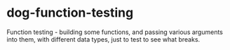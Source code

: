# dog-function-testing
Function testing - building some functions, and passing various arguments into them, with different data types, just to test to see what breaks.
